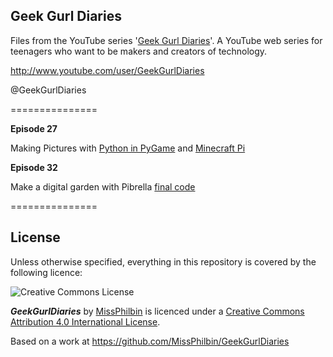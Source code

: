 ## Geek Gurl Diaries

Files from the YouTube series '[Geek Gurl Diaries](http://www.geekgurldiaries.co.uk)'. A YouTube web series for teenagers who want to be makers and creators of technology.

http://www.youtube.com/user/GeekGurlDiaries

@GeekGurlDiaries

===============

**Episode 27**  

Making Pictures with [Python in PyGame](https://github.com/MissPhilbin/GeekGurlDiaries/blob/master/picture.py) and [Minecraft Pi](https://github.com/MissPhilbin/GeekGurlDiaries/blob/master/minecraft_draw_space_invader.py)

**Episode 32**

Make a digital garden with Pibrella [final code](https://github.com/MissPhilbin/GeekGurlDiaries/blob/master/spin.py)

===============

## License

Unless otherwise specified, everything in this repository is covered by the following licence:

![Creative Commons License](http://i.creativecommons.org/l/by-sa/4.0/88x31.png)

***GeekGurlDiaries*** by [MissPhilbin](http://github.com/MissPhilbin/GeekGurlDiaries) is licenced under a [Creative Commons Attribution 4.0 International License](http://creativecommons.org/licenses/by-sa/4.0/).

Based on a work at https://github.com/MissPhilbin/GeekGurlDiaries

